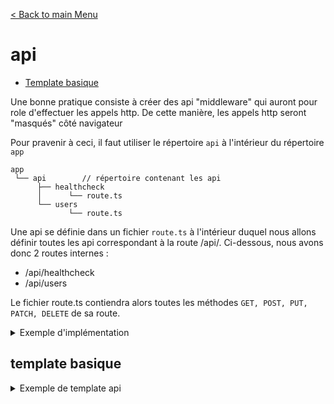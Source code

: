 [< Back to main Menu](https://github.com/gsoulie/react-resources/blob/master/react-presentation.md)    

# api

* [Template basique](#template-basique)     

Une bonne pratique consiste à créer des api "middleware" qui auront pour role d'effectuer les appels http. De cette manière, les appels http seront "masqués" côté navigateur

Pour pravenir à ceci, il faut utiliser le répertoire ````api```` à l'intérieur du répertoire ````app````

````
app
 └── api		// répertoire contenant les api
      ├── healthcheck
      │      └── route.ts
      └── users
             └── route.ts
````
Une api se définie dans un fichier ````route.ts```` à l'intérieur duquel nous allons définir toutes les api correspondant à la route /api/<domain>. Ci-dessous, nous avons donc 2 routes internes :

* /api/healthcheck
* /api/users

Le fichier route.ts contiendra alors toutes les méthodes ````GET, POST, PUT, PATCH, DELETE```` de sa route. 

<details>
  <summary>Exemple d'implémentation</summary>


*/api/session/route.ts*
````typescript
import { routesAPI } from "@/helpers/routesBackendAPI";
import { useHttp } from "@/lib/hooks/useHttp";
import { cookies } from "next/headers";
import { NextRequest, NextResponse } from "next/server";
import decode from 'jwt-decode';
import { CustomKeys } from "@/helpers/keys";

export async function GET(req: NextRequest, res: NextResponse): Promise<Response> {
  let userSession: any;

  // Récupération des cookies
  const cookieStore = cookies();

  // Récupération du token en cours
  const tokenCookie = cookieStore.get(CustomKeys.token);
  const token = tokenCookie ? tokenCookie.value : null;

  if (!token || token === '') {
    return NextResponse.json({ isLogged: false, message: "Aucune session active" });
  }

  // On récupère les informations de l'utilisateur connecté
  userSession = decode(token);

  const user = {
    firstName: userSession.given_name,
    lastName: userSession.family_name,
    email: userSession.email,
  }

  return NextResponse.json({ isLogged: true, user: user });
}

export async function POST(req: NextRequest, res: NextResponse): Promise<Response> {

  let userSession;

  // Récupération des cookies
  const cookieStore = cookies();

  // Récupération du token en cours
  const tokenCookie = cookieStore.get('refresh_token');
  const token = tokenCookie ? tokenCookie.value : '';

  const httpResponse = await useHttp({
    url: process.env.NEXT_PUBLIC_API_URL + routesAPI.auth.session,
    method: "POST",
    body: {
      token,
    },
  });

  if (!httpResponse.err && httpResponse.data) {
    userSession = httpResponse.data;
  } else {
    // On vide la session 
    cookies().set(CustomKeys.token, "");
    cookies().set(CustomKeys.refreshToken, "");

    return NextResponse.json({ isLogged: false, message: "Utilisateur non autorisé" }, { status: 403 });
  }

  const user = {
    firstName: userSession.given_name,
    lastName: userSession.family_name,
    email: userSession.email,
  }

  return NextResponse.json({ isLogged: true, user: user });
}

````

L'appel de cette api se fera ensuite via un hook ou un composant via un fetch pointant vers la route de cette api (/api/users) comme s'il s'agissait d'un routage de page

````typescript
const response = await fetch(
    process.env.NEXT_PUBLIC_BASE_URL + '/api/users',
    { method: "GET" }
  );
  const resultat = await response.json();
````

> Important : un fichier api pouvant contenir plusieurs méthodes http (POST, GET, DELETE...), il est important de spécifier la méthode voulue lors du fetch pour sélectionner la bonne fonction à exécuter
> 
</details>

## template basique

<details>
 <summary>Exemple de template api</summary>

*api/user/route.ts*

````typescript
export async function GET(req: NextRequest, res: NextResponse): Promise<Response> {
  try {
    const response = await fetch('<url>');
    const data = await response.json();

    return new Response(data, { status: 200 })
  } catch (error) {
    return new Response('Erreur du serveur', { status: 500});
  }
}

export async function POST(req: NextRequest, res: NextResponse): Promise<Response> {
  try {
	const requestData = await req.json();
    const response = await fetch('<url>', {
		method: 'POST',
		body: JSON.stringify(requestData),
		headers: { 'Content-Type': 'application/json'}
	});
    const data = await response.json();

    return new Response(data, { status: 201 })
  } catch (error) {
    return new Response('Erreur du serveur', { status: 500});
  }
}
````
</details>
